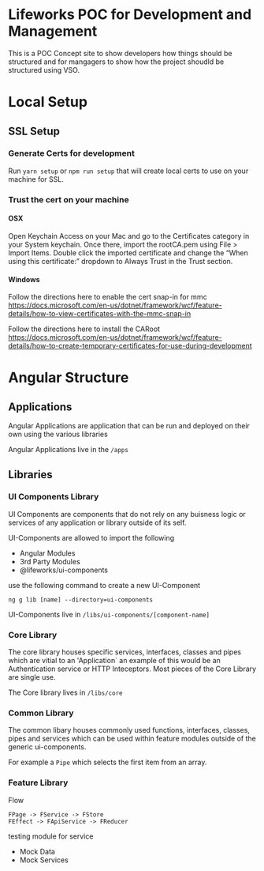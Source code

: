 # Lifeworks POC for Development and Management
This is a POC Concept site to show developers how things should be structured
and for mangagers to show how the project shoudld be structured using VSO.


# Local Setup

## SSL Setup

### Generate Certs for development
Run `yarn setup` or `npm run setup` that will create local certs to use on your machine for
SSL.

### Trust the cert on your machine

#### OSX
Open Keychain Access on your Mac and go to the Certificates category in your System keychain. Once there, import the rootCA.pem using File > Import Items. Double click the imported certificate and change the “When using this certificate:” dropdown to Always Trust in the Trust section.

#### Windows
Follow the directions here to enable the cert snap-in for mmc
https://docs.microsoft.com/en-us/dotnet/framework/wcf/feature-details/how-to-view-certificates-with-the-mmc-snap-in

Follow the directions here to install the CARoot
https://docs.microsoft.com/en-us/dotnet/framework/wcf/feature-details/how-to-create-temporary-certificates-for-use-during-development

# Angular Structure

## Applications
Angular Applications are application that can be run and deployed on their own using
the various libraries

Angular Applications live in the `/apps`

## Libraries

### UI Components Library
UI Components are components that do not rely on
any buisness logic or services of any application or library outside of its self.


UI-Components are allowed to import the following
- Angular Modules
- 3rd Party Modules
- @lifeworks/ui-components

use the following command to create a new UI-Component

`ng g lib [name] --directory=ui-components`

UI-Components live in `/libs/ui-components/[component-name]`

### Core Library
The core library houses specific services, interfaces, classes and pipes which are vitial to an 'Application` an example of this would be an Authentication service or HTTP Inteceptors. Most pieces of the Core Library are single use.

The Core library lives in `/libs/core`

### Common Library
The common libary houses commonly used
functions, interfaces, classes, pipes and services which can be used within feature modules outside of the generic ui-components.

For example a `Pipe` which selects the first item from an array.


### Feature Library

Flow
```
FPage -> FService -> FStore
FEffect -> FApiService -> FReducer
```

testing module for service
- Mock Data
- Mock Services